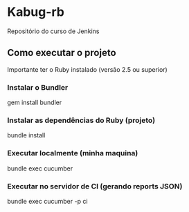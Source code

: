 # Kabug-rb
Repositório do curso de Jenkins

## Como executar o projeto
Importante ter o Ruby instalado (versão 2.5 ou superior)

### Instalar o Bundler
gem install bundler

### Instalar as dependências do Ruby (projeto)
bundle install

### Executar localmente (minha maquina)
bundle exec cucumber

### Executar no servidor de CI (gerando reports JSON)
bundle exec cucumber -p ci


